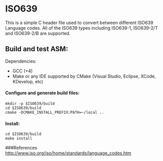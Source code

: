 ISO639
===========================

This is a simple C header file used to convert between different ISO639 Language codes. All of the ISO639 types including ISO639-1, ISO639-2/T and ISO639-2/B are supported.

## Build and test ASM:

Dependencies:
 * GCC (+4)
 * Make or any IDE supported by CMake (Visual Studio, Eclipse, XCode, KDevelop, etc)


#### Configure and generate build files:

    mkdir -p $ISO639/build
    cd $ISO639/build
    cmake -DCMAKE_INSTALL_PREFIX:PATH=~/local ..

#### Install:

    cd $ISO639/build
    make install

###References
 http://www.iso.org/iso/home/standards/language_codes.htm

